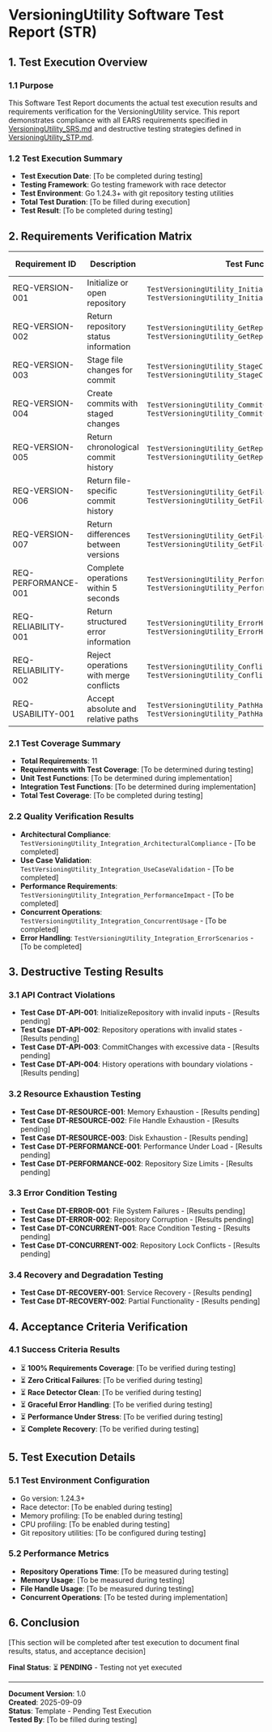 # VersioningUtility Software Test Report (STR)

## 1. Test Execution Overview

### 1.1 Purpose
This Software Test Report documents the actual test execution results and requirements verification for the VersioningUtility service. This report demonstrates compliance with all EARS requirements specified in [VersioningUtility_SRS.md](VersioningUtility_SRS.md) and destructive testing strategies defined in [VersioningUtility_STP.md](VersioningUtility_STP.md).

### 1.2 Test Execution Summary
- **Test Execution Date**: [To be completed during testing]
- **Testing Framework**: Go testing framework with race detector
- **Test Environment**: Go 1.24.3+ with git repository testing utilities
- **Total Test Duration**: [To be filled during execution]
- **Test Result**: [To be completed during testing]

## 2. Requirements Verification Matrix

| Requirement ID | Description | Test Functions | Coverage Status |
|---|---|---|---|
| REQ-VERSION-001 | Initialize or open repository | `TestVersioningUtility_InitializeRepository_API`, `TestVersioningUtility_InitializeRepository_Errors` | 🚧 Pending |
| REQ-VERSION-002 | Return repository status information | `TestVersioningUtility_GetRepositoryStatus_API`, `TestVersioningUtility_GetRepositoryStatus_Corruption` | 🚧 Pending |
| REQ-VERSION-003 | Stage file changes for commit | `TestVersioningUtility_StageChanges_API`, `TestVersioningUtility_StageChanges_Concurrent` | 🚧 Pending |
| REQ-VERSION-004 | Create commits with staged changes | `TestVersioningUtility_CommitChanges_API`, `TestVersioningUtility_CommitChanges_DiskFull` | 🚧 Pending |
| REQ-VERSION-005 | Return chronological commit history | `TestVersioningUtility_GetRepositoryHistory_API`, `TestVersioningUtility_GetRepositoryHistory_Large` | 🚧 Pending |
| REQ-VERSION-006 | Return file-specific commit history | `TestVersioningUtility_GetFileHistory_API`, `TestVersioningUtility_GetFileHistory_NonExistent` | 🚧 Pending |
| REQ-VERSION-007 | Return differences between versions | `TestVersioningUtility_GetFileDifferences_API`, `TestVersioningUtility_GetFileDifferences_Binary` | 🚧 Pending |
| REQ-PERFORMANCE-001 | Complete operations within 5 seconds | `TestVersioningUtility_Performance_LargeRepository`, `TestVersioningUtility_Performance_Stress` | 🚧 Pending |
| REQ-RELIABILITY-001 | Return structured error information | `TestVersioningUtility_ErrorHandling_Corruption`, `TestVersioningUtility_ErrorHandling_FileSystem` | 🚧 Pending |
| REQ-RELIABILITY-002 | Reject operations with merge conflicts | `TestVersioningUtility_ConflictDetection`, `TestVersioningUtility_ConflictRejection` | 🚧 Pending |
| REQ-USABILITY-001 | Accept absolute and relative paths | `TestVersioningUtility_PathHandling_Absolute`, `TestVersioningUtility_PathHandling_Relative` | 🚧 Pending |

### 2.1 Test Coverage Summary
- **Total Requirements**: 11
- **Requirements with Test Coverage**: [To be determined during testing]
- **Unit Test Functions**: [To be determined during implementation]
- **Integration Test Functions**: [To be determined during implementation]
- **Total Test Coverage**: [To be completed during testing]

### 2.2 Quality Verification Results
- **Architectural Compliance**: `TestVersioningUtility_Integration_ArchitecturalCompliance` - [To be completed]
- **Use Case Validation**: `TestVersioningUtility_Integration_UseCaseValidation` - [To be completed]
- **Performance Requirements**: `TestVersioningUtility_Integration_PerformanceImpact` - [To be completed]
- **Concurrent Operations**: `TestVersioningUtility_Integration_ConcurrentUsage` - [To be completed]
- **Error Handling**: `TestVersioningUtility_Integration_ErrorScenarios` - [To be completed]

## 3. Destructive Testing Results

### 3.1 API Contract Violations
- **Test Case DT-API-001**: InitializeRepository with invalid inputs - [Results pending]
- **Test Case DT-API-002**: Repository operations with invalid states - [Results pending]
- **Test Case DT-API-003**: CommitChanges with excessive data - [Results pending]
- **Test Case DT-API-004**: History operations with boundary violations - [Results pending]

### 3.2 Resource Exhaustion Testing
- **Test Case DT-RESOURCE-001**: Memory Exhaustion - [Results pending]
- **Test Case DT-RESOURCE-002**: File Handle Exhaustion - [Results pending]
- **Test Case DT-RESOURCE-003**: Disk Exhaustion - [Results pending]
- **Test Case DT-PERFORMANCE-001**: Performance Under Load - [Results pending]
- **Test Case DT-PERFORMANCE-002**: Repository Size Limits - [Results pending]

### 3.3 Error Condition Testing
- **Test Case DT-ERROR-001**: File System Failures - [Results pending]
- **Test Case DT-ERROR-002**: Repository Corruption - [Results pending]
- **Test Case DT-CONCURRENT-001**: Race Condition Testing - [Results pending]
- **Test Case DT-CONCURRENT-002**: Repository Lock Conflicts - [Results pending]

### 3.4 Recovery and Degradation Testing
- **Test Case DT-RECOVERY-001**: Service Recovery - [Results pending]
- **Test Case DT-RECOVERY-002**: Partial Functionality - [Results pending]

## 4. Acceptance Criteria Verification

### 4.1 Success Criteria Results
- ⏳ **100% Requirements Coverage**: [To be verified during testing]
- ⏳ **Zero Critical Failures**: [To be verified during testing]
- ⏳ **Race Detector Clean**: [To be verified during testing]
- ⏳ **Graceful Error Handling**: [To be verified during testing]
- ⏳ **Performance Under Stress**: [To be verified during testing]
- ⏳ **Complete Recovery**: [To be verified during testing]

## 5. Test Execution Details

### 5.1 Test Environment Configuration
- Go version: 1.24.3+
- Race detector: [To be enabled during testing]
- Memory profiling: [To be enabled during testing]
- CPU profiling: [To be enabled during testing]
- Git repository utilities: [To be configured during testing]

### 5.2 Performance Metrics
- **Repository Operations Time**: [To be measured during testing]
- **Memory Usage**: [To be measured during testing]
- **File Handle Usage**: [To be measured during testing]
- **Concurrent Operations**: [To be tested during implementation]

## 6. Conclusion

[This section will be completed after test execution to document final results, status, and acceptance decision]

**Final Status**: ⏳ **PENDING** - Testing not yet executed

---

**Document Version**: 1.0  
**Created**: 2025-09-09  
**Status**: Template - Pending Test Execution  
**Tested By**: [To be filled during testing]